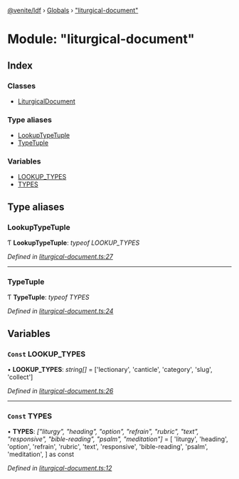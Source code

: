 [@venite/ldf](../README.md) › [Globals](../globals.md) › ["liturgical-document"](_liturgical_document_.md)

# Module: "liturgical-document"

## Index

### Classes

* [LiturgicalDocument](../classes/_liturgical_document_.liturgicaldocument.md)

### Type aliases

* [LookupTypeTuple](_liturgical_document_.md#lookuptypetuple)
* [TypeTuple](_liturgical_document_.md#typetuple)

### Variables

* [LOOKUP_TYPES](_liturgical_document_.md#const-lookup_types)
* [TYPES](_liturgical_document_.md#const-types)

## Type aliases

###  LookupTypeTuple

Ƭ **LookupTypeTuple**: *typeof LOOKUP_TYPES*

*Defined in [liturgical-document.ts:27](https://github.com/gbj/venite/blob/87c8209/ldf/src/liturgical-document.ts#L27)*

___

###  TypeTuple

Ƭ **TypeTuple**: *typeof TYPES*

*Defined in [liturgical-document.ts:24](https://github.com/gbj/venite/blob/87c8209/ldf/src/liturgical-document.ts#L24)*

## Variables

### `Const` LOOKUP_TYPES

• **LOOKUP_TYPES**: *string[]* = ['lectionary', 'canticle', 'category', 'slug', 'collect']

*Defined in [liturgical-document.ts:26](https://github.com/gbj/venite/blob/87c8209/ldf/src/liturgical-document.ts#L26)*

___

### `Const` TYPES

• **TYPES**: *["liturgy", "heading", "option", "refrain", "rubric", "text", "responsive", "bible-reading", "psalm", "meditation"]* = [
  'liturgy',
  'heading',
  'option',
  'refrain',
  'rubric',
  'text',
  'responsive',
  'bible-reading',
  'psalm',
  'meditation',
] as const

*Defined in [liturgical-document.ts:12](https://github.com/gbj/venite/blob/87c8209/ldf/src/liturgical-document.ts#L12)*
